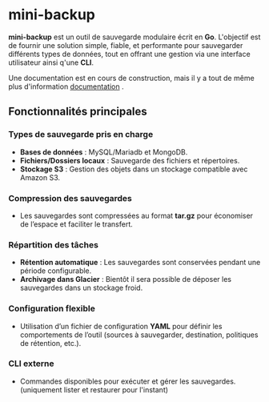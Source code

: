 # mini-backup

**mini-backup** est un outil de sauvegarde modulaire écrit en **Go**. L'objectif est de fournir une solution simple, fiable, et performante pour sauvegarder différents types de données, tout en offrant une gestion via une interface utilisateur ainsi q'une **CLI**.

Une documentation est en cours de construction, mais il y a tout de même plus d'information [documentation](https://mini-backup.aidalinfo.fr/) .

## Fonctionnalités principales

### Types de sauvegarde pris en charge
- **Bases de données** : MySQL/Mariadb et MongoDB.
- **Fichiers/Dossiers locaux** : Sauvegarde des fichiers et répertoires.
- **Stockage S3** : Gestion des objets dans un stockage compatible avec Amazon S3.

### Compression des sauvegardes
- Les sauvegardes sont compressées au format **tar.gz** pour économiser de l’espace et faciliter le transfert.

### Répartition des tâches
- **Rétention automatique** : Les sauvegardes sont conservées pendant une période configurable.
- **Archivage dans Glacier** : Bientôt il sera possible de déposer les sauvegardes dans un stockage froid.

### Configuration flexible
- Utilisation d’un fichier de configuration **YAML** pour définir les comportements de l’outil (sources à sauvegarder, destination, politiques de rétention, etc.).

### CLI externe
- Commandes disponibles pour exécuter et gérer les sauvegardes. (uniquement lister et restaurer pour l'instant)